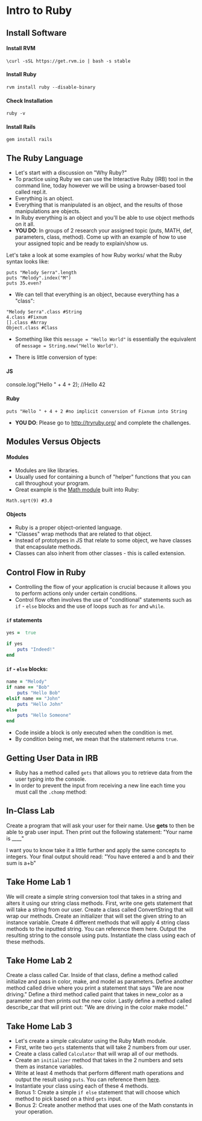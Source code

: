 # Intro to Ruby

## Install Software

#### Install RVM

`\curl -sSL https://get.rvm.io | bash -s stable`

#### Install Ruby

`rvm install ruby --disable-binary`

#### Check Installation

`ruby -v`

#### Install Rails

`gem install rails`

## The Ruby Language

- Let's start with a discussion on "Why Ruby?"
- To practice using Ruby we can use the Interactive Ruby (IRB) tool in the command line, today however we will be using a browser-based tool called repl.it.
- Everything is an object.
- Everything that is manipulated is an object, and the results of those manipulations are objects.
- In Ruby everything is an object and you'll be able to use object methods on it all.
- **YOU DO**: In groups of 2 research your assigned topic (puts, MATH, def, parameters, class, method). Come up with an example of how to use your assigned topic and be ready to explain/show us.  

Let's take a look at some examples of how Ruby works/ what the Ruby syntax looks like:

```
puts "Melody Serra".length
puts "Melody".index("M")
puts 35.even?
```

- We can tell that everything is an object, because everything has a "class":

```
"Melody Serra".class #String
4.class #Fixnum
[].class #Array
Object.class #Class
```

- Something like this `message = "Hello World"` is essentially the equivalent of `message = String.new("Hello World")`.

- There is little conversion of type:

#### JS

console.log("Hello " + 4 + 2); //Hello 42

#### Ruby
```
puts "Hello " + 4 + 2 #no implicit conversion of Fixnum into String
```

- **YOU DO**: Please go to http://tryruby.org/ and complete the challenges.

## Modules Versus Objects

#### Modules
- Modules are like libraries.
- Usually used for containing a bunch of "helper" functions that you can call throughout your program.
- Great example is the [Math module](http://www.ruby-doc.org/core-2.1.4/Math.html) built into Ruby:

```
Math.sqrt(9) #3.0
```

#### Objects
- Ruby is a proper object-oriented language.
- "Classes" wrap methods that are related to that object.
- Instead of prototypes in JS that relate to some object, we have classes that encapsulate methods.
- Classes can also inherit from other classes - this is called extension.

## Control Flow in Ruby
- Controlling the flow of your application is crucial because it allows you to perform actions only under certain conditions.
- Control flow often involves the use of "conditional" statements such as `if` - `else` blocks and the use of loops such as `for` and `while`.

#### `if` statements

```ruby
yes =  true

if yes
	puts "Indeed!"
end
```

#### `if` - `else` blocks:

```ruby
name = "Melody"
if name == "Bob"
	puts "Hello Bob"
elsif name == "John"
	puts "Hello John"
else
	puts "Hello Someone"
end
```

- Code inside a block is only executed when the condition is met.
- By condition being met, we mean that the statement returns `true`.

## Getting User Data in IRB
- Ruby has a method called `gets` that allows you to retrieve data from the user typing into the console.
- In order to prevent the input from receiving a new line each time you must call the `.chomp` method:

## In-Class Lab

Create a program that will ask your user for their name. Use **gets** to then be able to grab user input. Then print out the following statement: "Your name is ____"

I want you to know take it a little further and apply the same concepts to integers. Your final output should read: "You have entered a and b and their sum is a+b"

## Take Home Lab 1

We will create a simple string conversion tool that takes in a string and alters it using our string class methods.
First, write one gets statement that will take a string from our user.
Create a class called ConvertString that will wrap our methods.
Create an initializer that will set the given string to an instance variable.
Create 4 different methods that will apply 4 string class methods to the inputted string. You can reference them here.
Output the resulting string to the console using puts.
Instantiate the class using each of these methods.

## Take Home Lab 2

Create a class called Car. Inside of that class, define a method called initialize and pass in color, make, and model as parameters. Define another method called drive where you print a statement that says "We are now driving." Define a third method called paint that takes in new_color as a parameter and then prints out the new color. Lastly define a method called describe_car that will print out: "We are driving in the color make model."

## Take Home Lab 3
- Let's create a simple calculator using the Ruby Math module.
- First, write two `gets` statements that will take 2 numbers from our user.
- Create a class called `Calculator` that will wrap all of our methods.
- Create an `initializer` method that takes in the 2 numbers and sets them as instance variables.
- Write at least 4 methods that perform different math operations and output the result using `puts`. You can reference them [here](http://www.ruby-doc.org/core-2.1.4/Math.html).
- Instantiate your class using each of these 4 methods.
- Bonus 1: Create a simple `if else` statement that will choose which method to pick based on a third `gets` input.
- Bonus 2: Create another method that uses one of the Math constants in your operation.

